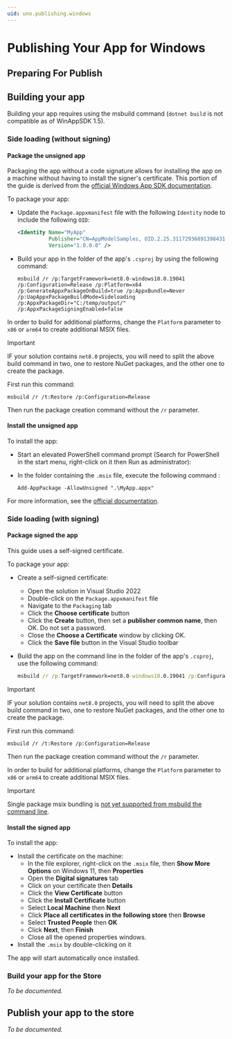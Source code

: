 ```yaml
---
uid: uno.publishing.windows
---
```


# Publishing Your App for Windows

## Preparing For Publish

## Building your app

Building your app requires using the msbuild command (`dotnet build` is not compatible as of WinAppSDK 1.5).

### Side loading (without signing)

#### Package the unsigned app

Packaging the app without a code signature allows for installing the app on a machine without having to install the signer's certificate. This portion of the guide is derived from the [official Windows App SDK documentation](https://learn.microsoft.com/en-us/windows/msix/package/unsigned-package).

To package your app:

- Update the `Package.appxmanifest` file with the following `Identity` node to include the following `OID`:

  ```xml
  <Identity Name="MyApp"
            Publisher="CN=AppModelSamples, OID.2.25.311729368913984317654407730594956997722=1"
            Version="1.0.0.0" />
  ```

- Build your app in the folder of the app's `.csproj` by using the following command:

    ```pwsh
    msbuild /r /p:TargetFramework=net8.0-windows10.0.19041 /p:Configuration=Release /p:Platform=x64 /p:GenerateAppxPackageOnBuild=true /p:AppxBundle=Never /p:UapAppxPackageBuildMode=Sideloading /p:AppxPackageDir="C:/temp/output/" /p:AppxPackageSigningEnabled=false
    ```

In order to build for additional platforms, change the `Platform` parameter to `x86` or `arm64` to create additional MSIX files.

> [!IMPORTANT]
> IF your solution contains `net8.0` projects, you will need to split the above build command in two, one to restore NuGet packages, and the other one to create the package.
>
> First run this command:
>
> ```pwsh
> msbuild /r /t:Restore /p:Configuration=Release
> ```
>
> Then run the package creation command without the `/r` parameter.

#### Install the unsigned app

To install the app:

- Start an elevated PowerShell command prompt (Search for PowerShell in the start menu, right-click on it then Run as administrator):
- In the folder containing the `.msix` file, execute the following command :

    ```pwsh
    Add-AppPackage -AllowUnsigned ".\MyApp.appx"
    ```

For more information, see the [official documentation](https://learn.microsoft.com/en-us/windows/msix/package/unsigned-package#install-an-unsigned-package).

### Side loading (with signing)

#### Package signed the app

This guide uses a self-signed certificate.

To package your app:

- Create a self-signed certificate:
  - Open the solution in Visual Studio 2022
  - Double-click on the `Package.appxmanifest` file
  - Navigate to the `Packaging` tab
  - Click the **Choose certificate** button
  - Click the **Create** button, then set a **publisher common name**, then OK. Do not set a password.
  - Close the **Choose a Certificate** window by clicking OK.
  - Click the **Save file** button in the Visual Studio toolbar
- Build the app on the command line in the folder of the app's `.csproj`, use the following command:

  ```cmd
  msbuild /r /p:TargetFramework=net8.0-windows10.0.19041 /p:Configuration=Release /p:Platform=x64 /p:GenerateAppxPackageOnBuild=true /p:AppxBundle=Never /p:UapAppxPackageBuildMode=Sideloading /p:AppxPackageDir="C:/temp/output/" /p:AppxPackageSigningEnabled=true

> [!IMPORTANT]
> IF your solution contains `net8.0` projects, you will need to split the above build command in two, one to restore NuGet packages, and the other one to create the package.
>
> First run this command:
>
> ```pwsh
> msbuild /r /t:Restore /p:Configuration=Release
> ```
>
> Then run the package creation command without the `/r` parameter.

In order to build for additional platforms, change the `Platform` parameter to `x86` or `arm64` to create additional MSIX files.

> [!IMPORTANT]
> Single package msix bundling is [not yet supported from msbuild the command line](https://learn.microsoft.com/en-us/windows/apps/windows-app-sdk/single-project-msix?tabs=csharp#automate-building-and-packaging-your-single-project-msix-app).

#### Install the signed app

To install the app:

- Install the certificate on the machine:
  - In the file explorer, right-click on the `.msix` file, then **Show More Options** on Windows 11, then **Properties**
  - Open the **Digital signatures** tab
  - Click on your certificate then **Details**
  - Click the **View Certificate** button
  - Click the **Install Certificate** button
  - Select **Local Machine** then **Next**
  - Click **Place all certificates in the following store** then **Browse**
  - Select **Trusted People** then **OK**
  - Click **Next**, then **Finish**
  - Close all the opened properties windows.
- Install the `.msix` by double-clicking on it

The app will start automatically once installed.

### Build your app for the Store

_To be documented._

## Publish your app to the store

_To be documented._
